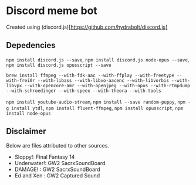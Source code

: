 # Discord meme bot

Created using (discord.js)[https://github.com/hydrabolt/discord.js]

## Depedencies

`npm install discord.js --save`, `npm install discord.js node-opus --save`, `npm install discord.js opusscript --save`

`brew install ffmpeg --with-fdk-aac --with-ffplay --with-freetype --with-frei0r --with-libass --with-libvo-aacenc --with-libvorbis --with-libvpx --with-opencore-amr --with-openjpeg --with-opus --with-rtmpdump --with-schroedinger --with-speex --with-theora --with-tools`

`npm install youtube-audio-stream`, `npm install --save random-puppy`, `npm -g install ytdl`, `npm install fluent-ffmpeg`, `npm install opusscript`, `npm install node-opus` 

## Disclaimer

Below are files attributed to other sources.

- Sloppy!: Final Fantasy 14
- Underwater!: GW2 SacrxSoundBoard
- DAMAGE! : GW2 SacrxSoundBoard
- Ed and Xen : GW2 Captured Sound

